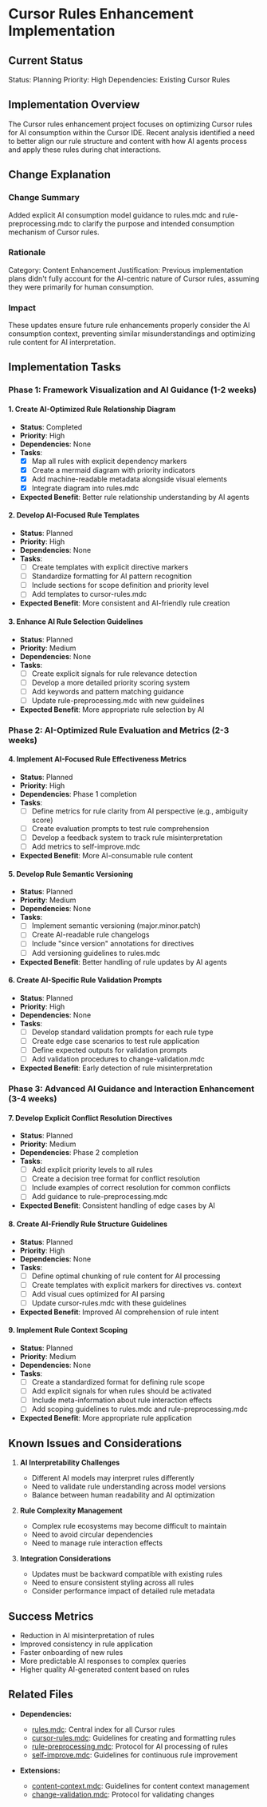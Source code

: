 # Cursor Rules Enhancement Implementation

## Current Status
Status: Planning
Priority: High
Dependencies: Existing Cursor Rules

## Implementation Overview
The Cursor rules enhancement project focuses on optimizing Cursor rules for AI consumption within the Cursor IDE. Recent analysis identified a need to better align our rule structure and content with how AI agents process and apply these rules during chat interactions.

## Change Explanation

### Change Summary
Added explicit AI consumption model guidance to rules.mdc and rule-preprocessing.mdc to clarify the purpose and intended consumption mechanism of Cursor rules.

### Rationale
Category: Content Enhancement
Justification: Previous implementation plans didn't fully account for the AI-centric nature of Cursor rules, assuming they were primarily for human consumption.

### Impact
These updates ensure future rule enhancements properly consider the AI consumption context, preventing similar misunderstandings and optimizing rule content for AI interpretation.

## Implementation Tasks

### Phase 1: Framework Visualization and AI Guidance (1-2 weeks)

#### 1. Create AI-Optimized Rule Relationship Diagram
- **Status**: Completed
- **Priority**: High
- **Dependencies**: None
- **Tasks**:
  - [x] Map all rules with explicit dependency markers
  - [x] Create a mermaid diagram with priority indicators
  - [x] Add machine-readable metadata alongside visual elements
  - [x] Integrate diagram into rules.mdc
- **Expected Benefit**: Better rule relationship understanding by AI agents

#### 2. Develop AI-Focused Rule Templates
- **Status**: Planned
- **Priority**: High
- **Dependencies**: None
- **Tasks**:
  - [ ] Create templates with explicit directive markers
  - [ ] Standardize formatting for AI pattern recognition
  - [ ] Include sections for scope definition and priority level
  - [ ] Add templates to cursor-rules.mdc
- **Expected Benefit**: More consistent and AI-friendly rule creation

#### 3. Enhance AI Rule Selection Guidelines
- **Status**: Planned
- **Priority**: Medium
- **Dependencies**: None
- **Tasks**:
  - [ ] Create explicit signals for rule relevance detection
  - [ ] Develop a more detailed priority scoring system
  - [ ] Add keywords and pattern matching guidance
  - [ ] Update rule-preprocessing.mdc with new guidelines
- **Expected Benefit**: More appropriate rule selection by AI

### Phase 2: AI-Optimized Rule Evaluation and Metrics (2-3 weeks)

#### 4. Implement AI-Focused Rule Effectiveness Metrics
- **Status**: Planned
- **Priority**: High
- **Dependencies**: Phase 1 completion
- **Tasks**:
  - [ ] Define metrics for rule clarity from AI perspective (e.g., ambiguity score)
  - [ ] Create evaluation prompts to test rule comprehension
  - [ ] Develop a feedback system to track rule misinterpretation
  - [ ] Add metrics to self-improve.mdc
- **Expected Benefit**: More AI-consumable rule content

#### 5. Develop Rule Semantic Versioning
- **Status**: Planned
- **Priority**: Medium
- **Dependencies**: None
- **Tasks**:
  - [ ] Implement semantic versioning (major.minor.patch)
  - [ ] Create AI-readable rule changelogs
  - [ ] Include "since version" annotations for directives
  - [ ] Add versioning guidelines to rules.mdc
- **Expected Benefit**: Better handling of rule updates by AI agents

#### 6. Create AI-Specific Rule Validation Prompts
- **Status**: Planned
- **Priority**: High
- **Dependencies**: None
- **Tasks**:
  - [ ] Develop standard validation prompts for each rule type
  - [ ] Create edge case scenarios to test rule application
  - [ ] Define expected outputs for validation prompts
  - [ ] Add validation procedures to change-validation.mdc
- **Expected Benefit**: Early detection of rule misinterpretation

### Phase 3: Advanced AI Guidance and Interaction Enhancement (3-4 weeks)

#### 7. Develop Explicit Conflict Resolution Directives
- **Status**: Planned
- **Priority**: Medium
- **Dependencies**: Phase 2 completion
- **Tasks**:
  - [ ] Add explicit priority levels to all rules
  - [ ] Create a decision tree format for conflict resolution
  - [ ] Include examples of correct resolution for common conflicts
  - [ ] Add guidance to rule-preprocessing.mdc
- **Expected Benefit**: Consistent handling of edge cases by AI

#### 8. Create AI-Friendly Rule Structure Guidelines
- **Status**: Planned
- **Priority**: High
- **Dependencies**: None
- **Tasks**:
  - [ ] Define optimal chunking of rule content for AI processing
  - [ ] Create templates with explicit markers for directives vs. context
  - [ ] Add visual cues optimized for AI parsing
  - [ ] Update cursor-rules.mdc with these guidelines
- **Expected Benefit**: Improved AI comprehension of rule intent

#### 9. Implement Rule Context Scoping
- **Status**: Planned
- **Priority**: Medium
- **Dependencies**: None
- **Tasks**:
  - [ ] Create a standardized format for defining rule scope
  - [ ] Add explicit signals for when rules should be activated
  - [ ] Include meta-information about rule interaction effects
  - [ ] Add scoping guidelines to rules.mdc and rule-preprocessing.mdc
- **Expected Benefit**: More appropriate rule application

## Known Issues and Considerations

1. **AI Interpretability Challenges**
   - Different AI models may interpret rules differently
   - Need to validate rule understanding across model versions
   - Balance between human readability and AI optimization

2. **Rule Complexity Management**
   - Complex rule ecosystems may become difficult to maintain
   - Need to avoid circular dependencies
   - Need to manage rule interaction effects

3. **Integration Considerations**
   - Updates must be backward compatible with existing rules
   - Need to ensure consistent styling across all rules
   - Consider performance impact of detailed rule metadata

## Success Metrics

- Reduction in AI misinterpretation of rules
- Improved consistency in rule application
- Faster onboarding of new rules
- More predictable AI responses to complex queries
- Higher quality AI-generated content based on rules

## Related Files

- **Dependencies:**
  - [rules.mdc](/.cursor/rules/rules.mdc): Central index for all Cursor rules
  - [cursor-rules.mdc](/.cursor/rules/cursor-rules.mdc): Guidelines for creating and formatting rules
  - [rule-preprocessing.mdc](/.cursor/rules/rule-preprocessing.mdc): Protocol for AI processing of rules
  - [self-improve.mdc](/.cursor/rules/self-improve.mdc): Guidelines for continuous rule improvement

- **Extensions:**
  - [content-context.mdc](/.cursor/rules/content-context.mdc): Guidelines for content context management
  - [change-validation.mdc](/.cursor/rules/change-validation.mdc): Protocol for validating changes
